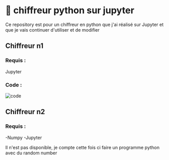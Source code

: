 <h1> 💾 chiffreur python sur jupyter</h1>

Ce repository est pour un chiffreur en python que j'ai réalisé sur Jupyter et que je vais continuer d'utiliser et de modifier



<h2> Chiffreur n1 </h2>

<h3>Requis :</h3>

Jupyter

<h3>Code :</h3>

![code](https://github.com/user-attachments/assets/128e0302-8ebd-4d53-8886-3d912147f74b)

<h2> Chiffreur n2 </h2>

<h3>Requis :</h3>

-Numpy
-Jupyter

Il n'est pas disponible, je compte cette fois ci faire un programme python avec du random number
